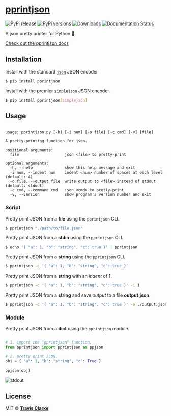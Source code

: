 # [pprintjson](https://pprintjson.readthedocs.io/en/latest/)

[![PyPi release](https://img.shields.io/pypi/v/pprintjson.svg)](https://pypi.org/project/pprintjson/)
[![PyPi versions](https://img.shields.io/pypi/pyversions/pprintjson.svg)](https://pypi.org/project/pprintjson/)
[![Downloads](https://pepy.tech/badge/pprintjson)](https://pepy.tech/project/pprintjson)
[![Documentation Status](https://readthedocs.org/projects/pprintjson/badge/?version=latest)](https://pprintjson.readthedocs.io/en/latest/?badge=latest)

A json pretty printer for Python 🐍.

[Check out the pprintjson docs](https://pprintjson.readthedocs.io/en/latest/)

## Installation

Install with the standard [`json`](https://docs.python.org/3/library/json.html) JSON encoder

```bash
$ pip install pprintjson
```

Install with the premier [`simplejson`](https://simplejson.readthedocs.io/en/latest/) JSON encoder
```bash
$ pip install pprintjson[simplejson]
```

## Usage

```text

usage: pprintjson.py [-h] [-i num] [-o file] [-c cmd] [-v] [file]

A pretty-printing function for json.

positional arguments:
  file                    json <file> to pretty-print

optional arguments:
  -h, --help              show this help message and exit
  -i num, --indent num    indent <num> number of spaces at each level (default: 4)
  -o file, --output file  write output to <file> instead of stdout (default: stdout)
  -c cmd, --command cmd   json <cmd> to pretty-print
  -v, --version           show program's version number and exit

```

### Script

Pretty print JSON from a **file** using the `pprintjson` CLI.

```bash
$ pprintjson "./path/to/file.json"
```

Pretty print JSON from a **stdin** using the `pprintjson` CLI.

```bash
$ echo '{ "a": 1, "b": "string", "c": true }' | pprintjson
```

Pretty print JSON from a **string** using the `pprintjson` CLI.

```bash
$ pprintjson -c '{ "a": 1, "b": "string", "c": true }'
```

Pretty print JSON from a **string** with an *indent* of **1**.

```bash
$ pprintjson -c '{ "a": 1, "b": "string", "c": true }' -i 1
```

Pretty print JSON from a **string** and save *output* to a file **output.json**.

```bash
$ pprintjson -c '{ "a": 1, "b": "string", "c": true }' -o ./output.json
```

### Module

Pretty print JSON from a **dict** using the `pprintjson` module.

```python

# 1. import the "pprintjson" function.
from pprintjson import pprintjson as ppjson

# 2. pretty print JSON.
obj = { "a": 1, "b": "string", "c": True }

ppjson(obj)
```

![stdout](https://raw.githubusercontent.com/clarketm/pprintjson/master/pprintjson.png)

## License

MIT &copy; [**Travis Clarke**](https://blog.travismclarke.com/)
